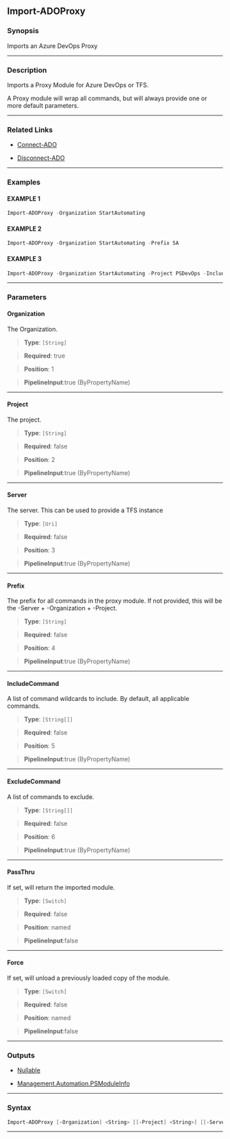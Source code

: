 Import-ADOProxy
---------------
### Synopsis
Imports an Azure DevOps Proxy

---
### Description

Imports a Proxy Module for Azure DevOps or TFS.

A Proxy module will wrap all commands, but will always provide one or more default parameters.

---
### Related Links
* [Connect-ADO](Connect-ADO.md)



* [Disconnect-ADO](Disconnect-ADO.md)



---
### Examples
#### EXAMPLE 1
```PowerShell
Import-ADOProxy -Organization StartAutomating
```

#### EXAMPLE 2
```PowerShell
Import-ADOProxy -Organization StartAutomating -Prefix SA
```

#### EXAMPLE 3
```PowerShell
Import-ADOProxy -Organization StartAutomating -Project PSDevOps -IncludeCommand *Build* -Prefix SADO
```

---
### Parameters
#### **Organization**

The Organization.



> **Type**: ```[String]```

> **Required**: true

> **Position**: 1

> **PipelineInput**:true (ByPropertyName)



---
#### **Project**

The project.



> **Type**: ```[String]```

> **Required**: false

> **Position**: 2

> **PipelineInput**:true (ByPropertyName)



---
#### **Server**

The server.  This can be used to provide a TFS instance



> **Type**: ```[Uri]```

> **Required**: false

> **Position**: 3

> **PipelineInput**:true (ByPropertyName)



---
#### **Prefix**

The prefix for all commands in the proxy module.
If not provided, this will be the -Server + -Organization + -Project.



> **Type**: ```[String]```

> **Required**: false

> **Position**: 4

> **PipelineInput**:true (ByPropertyName)



---
#### **IncludeCommand**

A list of command wildcards to include.  By default, all applicable commands.



> **Type**: ```[String[]]```

> **Required**: false

> **Position**: 5

> **PipelineInput**:true (ByPropertyName)



---
#### **ExcludeCommand**

A list of commands to exclude.



> **Type**: ```[String[]]```

> **Required**: false

> **Position**: 6

> **PipelineInput**:true (ByPropertyName)



---
#### **PassThru**

If set, will return the imported module.



> **Type**: ```[Switch]```

> **Required**: false

> **Position**: named

> **PipelineInput**:false



---
#### **Force**

If set, will unload a previously loaded copy of the module.



> **Type**: ```[Switch]```

> **Required**: false

> **Position**: named

> **PipelineInput**:false



---
### Outputs
* [Nullable](https://learn.microsoft.com/en-us/dotnet/api/System.Nullable)


* [Management.Automation.PSModuleInfo](https://learn.microsoft.com/en-us/dotnet/api/System.Management.Automation.PSModuleInfo)




---
### Syntax
```PowerShell
Import-ADOProxy [-Organization] <String> [[-Project] <String>] [[-Server] <Uri>] [[-Prefix] <String>] [[-IncludeCommand] <String[]>] [[-ExcludeCommand] <String[]>] [-PassThru] [-Force] [<CommonParameters>]
```
---
